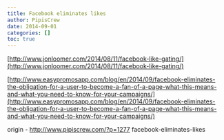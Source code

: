 ```yaml
---
title: Facebook eliminates likes
author: PipisCrew
date: 2014-09-01
categories: []
toc: true
---
```


[http://www.jonloomer.com/2014/08/11/facebook-like-gating/](http://www.jonloomer.com/2014/08/11/facebook-like-gating/)

[http://www.easypromosapp.com/blog/en/2014/09/facebook-eliminates-the-obligation-for-a-user-to-become-a-fan-of-a-page-what-this-means-and-what-you-need-to-know-for-your-campaigns/](http://www.easypromosapp.com/blog/en/2014/09/facebook-eliminates-the-obligation-for-a-user-to-become-a-fan-of-a-page-what-this-means-and-what-you-need-to-know-for-your-campaigns/)

origin - http://www.pipiscrew.com/?p=1277 facebook-eliminates-likes